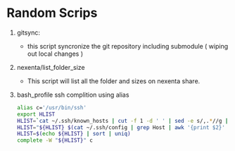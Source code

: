 # Random Scrips

1. gitsync:
    * this script syncronize the git repository including submodule ( wiping out local changes )

2. nexenta/list_folder_size
    * This script will list all the folder and sizes on nexenta share.

3. bash_profile ssh complition using alias
    ```bash
    alias c='/usr/bin/ssh'
    export HLIST
    HLIST=`cat ~/.ssh/known_hosts | cut -f 1 -d ' ' | sed -e s/,.*//g | uniq | grep -v "\["`
    HLIST="${HLIST} $(cat ~/.ssh/config | grep Host | awk '{print $2}' | grep -v \*)"
    HLIST=$(echo ${HLIST} | sort | uniq)
    complete -W "${HLIST}" c
    ```

